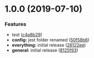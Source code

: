 # 1.0.0 (2019-07-10)


### Features

* test ([c4a8b29](https://github.com/hellohaptik/relements/commit/c4a8b29))
* **config:** jest folder renamed ([50f58b6](https://github.com/hellohaptik/relements/commit/50f58b6))
* **everything:** initial release ([26122ee](https://github.com/hellohaptik/relements/commit/26122ee))
* **general:** initial release ([8125f93](https://github.com/hellohaptik/relements/commit/8125f93))
